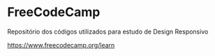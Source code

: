 # FreeCodeCamp
Repositório dos códigos utilizados para estudo de Design Responsivo

https://www.freecodecamp.org/learn
